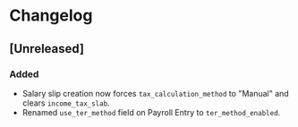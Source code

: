 # Changelog

## [Unreleased]
### Added
- Salary slip creation now forces `tax_calculation_method` to "Manual" and clears `income_tax_slab`.
- Renamed `use_ter_method` field on Payroll Entry to `ter_method_enabled`.
